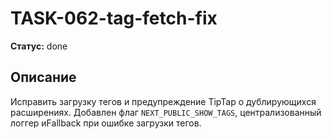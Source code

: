 # TASK-062-tag-fetch-fix

**Статус:** done

## Описание

Исправить загрузку тегов и предупреждение TipTap о дублирующихся расширениях.
Добавлен флаг `NEXT_PUBLIC_SHOW_TAGS`, централизованный логгер иFallback при ошибке
загрузки тегов.
